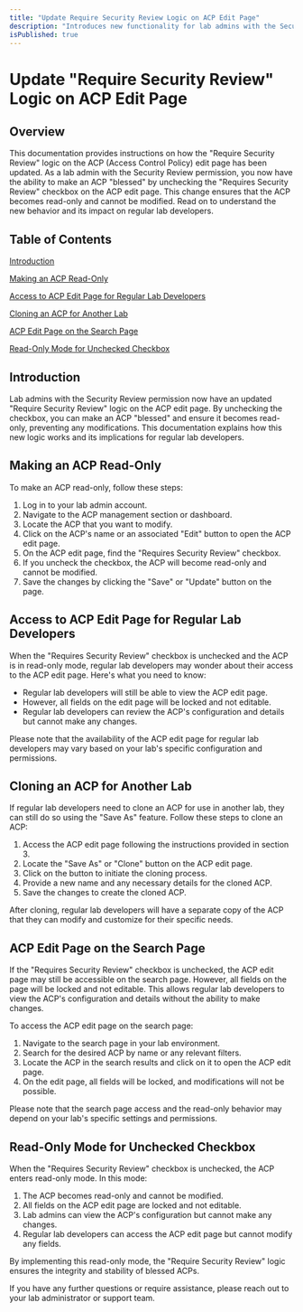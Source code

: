 ```yaml
---
title: "Update Require Security Review Logic on ACP Edit Page"
description: "Introduces new functionality for lab admins with the Security Review permission."
isPublished: true
---
```


# Update "Require Security Review" Logic on ACP Edit Page

## Overview

This documentation provides instructions on how the "Require Security Review" logic on the ACP (Access Control Policy) edit page has been updated. As a lab admin with the Security Review permission, you now have the ability to make an ACP "blessed" by unchecking the "Requires Security Review" checkbox on the ACP edit page. This change ensures that the ACP becomes read-only and cannot be modified. Read on to understand the new behavior and its impact on regular lab developers.

## Table of Contents

[Introduction](#introduction)

[Making an ACP Read-Only](#making-an-acp-read-only)

[Access to ACP Edit Page for Regular Lab Developers](#access-to-acp-edit-page-for-regular-lab-developers)

[Cloning an ACP for Another Lab](#cloning-an-acp-for-another-lab)

[ACP Edit Page on the Search Page](#acp-edit-page-on-the-search-page)

[Read-Only Mode for Unchecked Checkbox](#read-only-mode-for-unchecked-checkbox)

## Introduction

Lab admins with the Security Review permission now have an updated "Require Security Review" logic on the ACP edit page. By unchecking the checkbox, you can make an ACP "blessed" and ensure it becomes read-only, preventing any modifications. This documentation explains how this new logic works and its implications for regular lab developers.

## Making an ACP Read-Only

To make an ACP read-only, follow these steps:

1.  Log in to your lab admin account.
1.  Navigate to the ACP management section or dashboard.
1.  Locate the ACP that you want to modify.
1.  Click on the ACP's name or an associated "Edit" button to open the ACP edit page.
1.  On the ACP edit page, find the "Requires Security Review" checkbox.
1.  If you uncheck the checkbox, the ACP will become read-only and cannot be modified.
1.  Save the changes by clicking the "Save" or "Update" button on the page.

## Access to ACP Edit Page for Regular Lab Developers

When the "Requires Security Review" checkbox is unchecked and the ACP is in read-only mode, regular lab developers may wonder about their access to the ACP edit page. Here's what you need to know:

*   Regular lab developers will still be able to view the ACP edit page.
*   However, all fields on the edit page will be locked and not editable.
*   Regular lab developers can review the ACP's configuration and details but cannot make any changes.

Please note that the availability of the ACP edit page for regular lab developers may vary based on your lab's specific configuration and permissions.

## Cloning an ACP for Another Lab

If regular lab developers need to clone an ACP for use in another lab, they can still do so using the "Save As" feature. Follow these steps to clone an ACP:

1.  Access the ACP edit page following the instructions provided in section 3.
1.  Locate the "Save As" or "Clone" button on the ACP edit page.
1.  Click on the button to initiate the cloning process.
1.  Provide a new name and any necessary details for the cloned ACP.
1.  Save the changes to create the cloned ACP.

After cloning, regular lab developers will have a separate copy of the ACP that they can modify and customize for their specific needs.

## ACP Edit Page on the Search Page

If the "Requires Security Review" checkbox is unchecked, the ACP edit page may still be accessible on the search page. However, all fields on the page will be locked and not editable. This allows regular lab developers to view the ACP's configuration and details without the ability to make changes.

To access the ACP edit page on the search page:

1.  Navigate to the search page in your lab environment.
1.  Search for the desired ACP by name or any relevant filters.
1.  Locate the ACP in the search results and click on it to open the ACP edit page.
1.  On the edit page, all fields will be locked, and modifications will not be possible.

Please note that the search page access and the read-only behavior may depend on your lab's specific settings and permissions.

## Read-Only Mode for Unchecked Checkbox

When the "Requires Security Review" checkbox is unchecked, the ACP enters read-only mode. In this mode:

1.  The ACP becomes read-only and cannot be modified.
1.  All fields on the ACP edit page are locked and not editable.
1.  Lab admins can view the ACP's configuration but cannot make any changes.
1.  Regular lab developers can access the ACP edit page but cannot modify any fields.

By implementing this read-only mode, the "Require Security Review" logic ensures the integrity and stability of blessed ACPs.

If you have any further questions or require assistance, please reach out to your lab administrator or support team.




